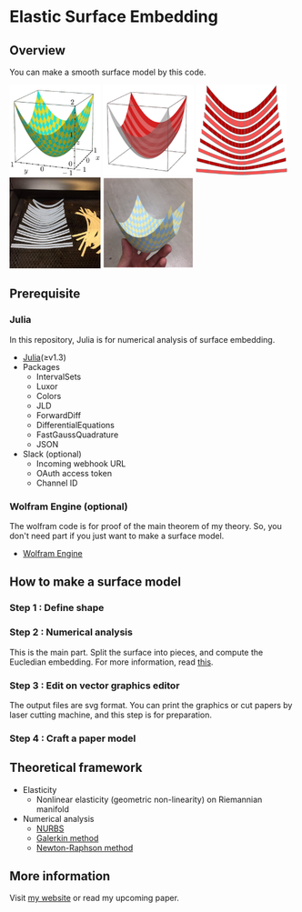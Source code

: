 # Elastic Surface Embedding

## Overview
You can make a smooth surface model by this code.

<img src="img/Paraboloid1.png" width="160"> <img src="img/Paraboloid2.png" width="160"> <img src="img/Paraboloid3.png" width="160"> <img src="img/Paraboloid4.jpg" width="160"> <img src="img/Paraboloid5.png" width="160">

## Prerequisite
### Julia
In this repository, Julia is for numerical analysis of surface embedding.

* [Julia](https://julialang.org/)(≥v1.3)
* Packages
    * IntervalSets
    * Luxor
    * Colors
    * JLD
    * ForwardDiff
    * DifferentialEquations
    * FastGaussQuadrature
    * JSON
* Slack (optional)
    * Incoming webhook URL
    * OAuth access token
    * Channel ID

### Wolfram Engine (optional)
The wolfram code is for proof of the main theorem of my theory.
So, you don't need part if you just want to make a surface model.

* [Wolfram Engine](https://www.wolfram.com/engine/)


## How to make a surface model
### Step 1 : Define shape


### Step 2 : Numerical analysis
This is the main part.
Split the surface into pieces, and compute the Eucledian embedding.
For more information, read [this](/Julia/usage.md).

### Step 3 : Edit on vector graphics editor
The output files are svg format.
You can print the graphics or cut papers by laser cutting machine, and this step is for preparation.

### Step 4 : Craft a paper model



## Theoretical framework

* Elasticity
    * Nonlinear elasticity (geometric non-linearity) on Riemannian manifold
* Numerical analysis
    * [NURBS](https://en.wikipedia.org/wiki/Non-uniform_rational_B-spline)
    * [Galerkin method](https://en.wikipedia.org/wiki/Galerkin_method)
    * [Newton-Raphson method](https://en.wikipedia.org/wiki/Newton%27s_method)

## More information
Visit [my website](https://hyrodium.github.io/Profile/) or read my upcoming paper.
